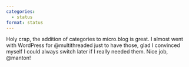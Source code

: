 ```yaml
---
categories:
  - status
format: status
---
```


Holy crap, the addition of categories to micro.blog is great. I almost went with
WordPress for @multithreaded just to have those, glad I convinced myself I could
always switch later if I really needed them. Nice job, @manton!
